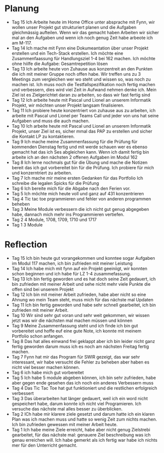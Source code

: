 # Planung 
- Tag 15 Ich Arbeite heute im Home Office unter absprache mit Fynn, wir wollen unser Projekt gut strukturiert planen und die Aufgaben gleichmässig aufteilen. Wenn wir das gemacht haben Arbeiten wir sicher mal an den Aufgaben und wenn ich noch genug Zeit habe arbeote ich am M-117.
- Tag 14 Ich mache mit Fynn eine Dokumeantation über unser Projekt erstellen und ein Tech-Stack erstellen. Ich möchte eine Zusammenfaassung für Handlungsziel 1-4 bei 162  machen. Ich  möchte ohne hiilfe die Aufgabe: Gesamtrepetition lösen
- Tag 13 Ich arbeite heute von Zuhause aus konzentreit an den Punkten die ich mit meiner Gruppe noch offen habe. Wir treffen uns zu 3 Meetings zum vergleichen wer wo steht und wissen so, was noch zu machen ist. Ich muss noch die Testfallspezifikation noch fertig machen und verbessern, dies wird viel Zeit in Aufwand nehmen denke ich. Mein Ziel ist es Zielgerichtet daran zu arbeiten, so dass wir fast fertig sind
- Tag 12  Ich arbeite heute mit Pascal und Lionel an unserem Informatik Projekt, wir möchten unser Projekt langsam finalisieren.
- Tag 11 Ich probiere heute konzentriert von zuhause aus zu arbeiten, ich arbeite mit Pascal und Lionel per Teams Call und jeder von uns hat seine Aufgaben und muss die auch machen. 
- Tag 10 Ich arbeite heute mit Pascal und Lionel an unserem Informatik Projekt, unser Ziel ist es, sicher mmal das PAP zu erstellen und sicher die Kontakt LP zu kontaktieren.
- Tag 9 Ich mache meine Zusammenfassung für die Prüfung für kommenden Dienstag fertig und mit werde schauen wer es ebenso gemacht hat das ich Ses abgleichen kann. Wenn ich damit fertig bin arbeite ich an den nächsten 2 offenen Aufgaben im Modul 162
- Tag 8 Ich lerne nochmals gut für die Übung und mache die Notizen bereit das ich gut vorbereitet bin für die Prüfung. Ich probiere für mich und konzerntriert zu arbeiten.
- Tag 7 Ich mache mir meine ersten Gedanken für das Portfolio
        Ich schreibe die legalen Spicks für die Prüfung
- Tag 6 Ich bereite mich für die Abgabe nach den Ferien vor.
- Tag 5 Ich möchte mich heute voll und ganz auf 431 konzentrieren
- Tag 4 Tic tac toe prgrammieren und fehler von anderen programmen beheben
- Tag 3 Meine Module verbessern die ich nicht gut genug abgegeben habe, dannach mich mehr ins Programmieren vertiefen.
- Tag 2 4 Module, 1708, 1709, 1710 und 1717
- Tag 1 3 Module
#  Reflection
- Tag 15 Ich bin heute gut vorangekommen und konntee sogar Aufgaben im Modul 117 machen, ich bin zufrieden mit meiner Leistung
- Tag 14 Ich habe mich mit fynn auf ein Projekt geeiniigt, wir konnten schon beginnen und ich habe für LZ 1-4 zusammefassung.
- Tag 13 Ich bin fertig geworden und es hat doch seine Zeit gedauert, ich bin zufrieden mit meiner Arbeit und sehe nicht mehr viele Punkte die offen sind bei unserem Projekt
- Tag 12 Ich bin mit meiner Arbeit zufrieden, habe aber nicht so eine Ahnung wo mein Team steht, muss mich für das nächste mal Updaten
- Tag 11 Ich bin fertig geworden und habe sehr schnell gearbeitet, ich bin zufrieden mit meiner Arbeit.
- Tag 10 Wir sind sehr gut voran und sehr weit gekommen, wir wissen jetzt was wir die nächsten mal machen müssen und können
- Tag 9 Meine Zusammenfassung steht und ich finde ich bin gut vorbereitet und hoffe euf eine gute Note, ich konnte mit meinem Portfolio schon anfangen.
- Tag 8 Das hat alles einwand frei geklappt aber ich bin leider nicht ganz fertig geworden darum muss ich es noch am nächsten Freitag fertig machen. 
- Tag 7 Fynn hat mir das Program für SWIR gezeigt, das war sehr interessant, wir habe versucht die Fehler zu beheben aber haben es nicht viel besser machen können.
- Tag 6 ich habe mich gut vorbereitet
- Tag 5 Ich habe 5 module abgeben können, ich bin sehr zufrieden, habe aber gegen ende gesehen das ich noch ein anderes Verbessern muss
- Tag 4 Das Tic Tac Toe hat gut funktioniert und die restlichen erfolgreich verbessert 
- Tag 3 Das überarbeiten hat länger gedauert, weil ich ein word nicht gespeichert habe, darum konnte ich nicht viel Programieren. Ich versuche das nächste mal alles besser zu überblicken.
- Tag 2 ICh habe mir klarere ziele gesetzt und darum hatte ich ein klaren Plan was ich machen muss und hatte so wenig Zeit zum nichts machen. Ich bin zufrieden gewessen mit meiner Arbeit heute.
- Tag 1 Ich habe meine Ziele erreicht, habe aber nicht genug Zielstrebi gearbeitet, für das nächste mal: genauere Ziel beschreibung was ich genau erreichen will. Ich habe gemerkt als ich fertig war habe ich nichts mer für den Unterricht gemacht.
